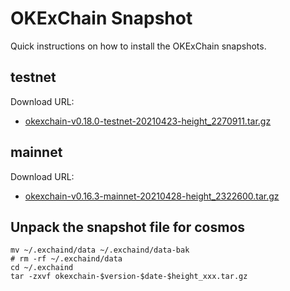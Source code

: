
# OKExChain Snapshot

Quick instructions on how to install the OKExChain snapshots.

## testnet
Download URL: 
  - [okexchain-v0.18.0-testnet-20210423-height_2270911.tar.gz](https://ok-public-hk.oss-cn-hongkong.aliyuncs.com/cdn/okexchain/snapshot/data_180.tar.gz)

## mainnet
Download URL: 
  - [okexchain-v0.16.3-mainnet-20210428-height_2322600.tar.gz](https://ok-public-hk.oss-cn-hongkong.aliyuncs.com/cdn/okexchain/snapshot/okexchain-v0.16.8-mainnet-20210428-height-2322600.tar.gz)

## Unpack the snapshot file for cosmos
```shell
mv ~/.exchaind/data ~/.exchaind/data-bak
# rm -rf ~/.exchaind/data
cd ~/.exchaind 
tar -zxvf okexchain-$version-$date-$height_xxx.tar.gz
```
